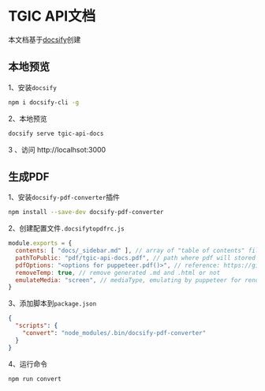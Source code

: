 # TGIC API文档

本文档基于[docsify](https://docsify.js.org/)创建

## 本地预览
1、安装`docsify`

```bash
npm i docsify-cli -g
```

2、本地预览

```bash
docsify serve tgic-api-docs
```

3 、访问 http://localhsot:3000

## 生成PDF

1、安装`docsify-pdf-converter`插件

```bash
npm install --save-dev docsify-pdf-converter
```

2、创建配置文件`.docsifytopdfrc.js`

```js
module.exports = {
  contents: [ "docs/_sidebar.md" ], // array of "table of contents" files path
  pathToPublic: "pdf/tgic-api-docs.pdf", // path where pdf will stored
  pdfOptions: "<options for puppeteer.pdf()>", // reference: https://github.com/GoogleChrome/puppeteer/blob/master/docs/api.md#pagepdfoptions
  removeTemp: true, // remove generated .md and .html or not
  emulateMedia: "screen", // mediaType, emulating by puppeteer for rendering pdf, 'print' by default (reference: https://github.com/GoogleChrome/puppeteer/blob/master/docs/api.md#pageemulatemediamediatype)
}
```

3、添加脚本到`package.json`

```json
{
  "scripts": {
    "convert": "node_modules/.bin/docsify-pdf-converter"
  }
}
```
4、运行命令

```bash
npm run convert
```